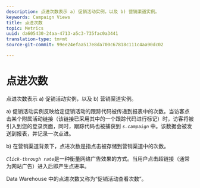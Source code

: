 ```yaml
---
description: 点进次数表示 a) 促销活动实例，以及 b) 营销渠道实例。
keywords: Campaign Views
title: 点进次数
topic: Metrics
uuid: da605430-24aa-4713-a5c3-735fac0a3441
translation-type: tm+mt
source-git-commit: 99ee24efaa517e8da700c67818c111c4aa90dc02

---
```



# 点进次数

点进次数表示 a) 促销活动实例，以及 b) 营销渠道实例。

a) 促销活动实例反映给定促销活动的跟踪代码被传递到报表中的次数。当访客点击某个附属活动链接（该链接已采用其中的一个跟踪代码进行标记）时，访客将被引入到您的登录页面，同时，跟踪代码也被捕获到 *`s.campaign`* 中。该数据会被发送到报表，并记录一次点进。

b) 在营销渠道背景下，点进次数是指点击被存储到营销渠道中的次数。

*`Click-through rate`*&#x200B;是一种衡量网络广告效果的方式。当用户点击超链接（通常为网站广告）进入后即产生点进率。

Data Warehouse 中的点进次数又称为“促销活动查看次数”。
